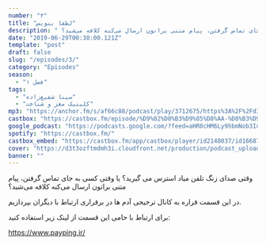 ```yaml
---
number: "۳"
title: "لطفا بنویس"
description: " وقتی صدای زنگ تلفن میاد استرس می گیرید؟ یا وقتی کسی به جای تماس گرفتن، پیام متنی براتون ارسال می‌کنه کلافه می‌شید؟."
date: "2019-06-29T00:30:00.121Z"
template: "post"
draft: false
slug: "/episodes/3/"
category: "Episodes"
season:
  - "فصل ۱"
tags:
  - "سینا شفیع‌زاده"
  - "کلینیک مغز و شناخت"
mp3: "https://anchor.fm/s/af66c88/podcast/play/3712675/https%3A%2F%2Fd3ctxlq1ktw2nl.cloudfront.net%2Fproduction%2F2019-5-29%2F17827148-48000-1-e783bba7cc063.mp3"
castbox: "https://castbox.fm/episode/%D9%82%D8%B3%D9%85%D8%AA-%D8%B3%D9%87%3A-%D9%84%D8%B7%D9%81%D8%A7-%D8%A8%D9%86%D9%88%DB%8C%D8%B3-id2148037-id166875058"
google_podcast: "https://podcasts.google.com/?feed=aHR0cHM6Ly9hbmNob3IuZm0vcy9hZjY2Yzg4L3BvZGNhc3QvcnNz&episode=MWUxYThmOGQtODgyYy03NTNhLWQ0ZjItNzY0MmUxZGU4MjVi"
spotify: "https://castbox.fm/"
castbox_embed: "https://castbox.fm/app/castbox/player/id2148037/id166875058"
cover: "https://d3t3ozftmdmh3i.cloudfront.net/production/podcast_uploaded_episode/1739218/1739218-1561787815866-a1fe0d5809d4f.jpg"
banner: ""
---
```


 وقتی صدای زنگ تلفن میاد استرس می گیرید؟ یا وقتی کسی به جای تماس گرفتن، پیام متنی براتون ارسال می‌کنه کلافه می‌شید؟

در این قسمت قراره به کانال ترجیحی آدم ها در برقراری ارتباط با دیگران بپردازیم.



برای ارتباط با حامی این قسمت از لینک زیر استفاده کنید:

 https://www.payping.ir/ 